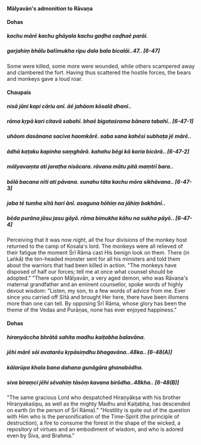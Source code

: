 #### Mālyavān's admonition to Rāvaṇa

#### Dohas

##### kachu mārē kachu ghāyala kachu gaḍha caḍhaē parāi.
##### garjahiṃ bhālu balīmukha ripu dala bala bicalāi..47.. [6-47]

Some were killed, some more were wounded, while others scampered away and clambered the fort. Having thus scattered the hostile forces, the bears and monkeys gave a loud roar.

#### Chaupais

##### nisā jāni kapi cāriu anī. āē jahāom kōsalā dhanī..
##### rāma kṛpā kari citavā sabahī. bhaē bigataśrama bānara tabahī.. [6-47-1]
##### uhāom dasānana saciva haomkārē. saba sana kahēsi subhaṭa jē mārē..
##### ādhā kaṭaku kapinha saṃghārā. kahahu bēgi kā karia bicārā.. [6-47-2]
##### mālyavaṃta ati jaraṭha nisācara. rāvana mātu pitā maṃtrī bara..
##### bōlā bacana nīti ati pāvana. sunahu tāta kachu mōra sikhāvana.. [6-47-3]
##### jaba tē tumha sītā hari ānī. asaguna hōhiṃ na jāhiṃ bakhānī..
##### bēda purāna jāsu jasu gāyō. rāma bimukha kāhu na sukha pāyō.. [6-47-4]

Perceiving that it was now night, all the four divisions of the monkey host returned to the camp of Kosala's lord. The monkeys were all relieved of their fatigue the moment Śrī Rāma cast His benign look on them. There (in Laṅkā) the ten-headed monster sent for all his ministers and told them about the warriors that had been killed in action. "The monkeys have disposed of half our forces; tell me at once what counsel should be adopted." "There upon Mālyavān, a very aged demon, who was Rāvaṇa's maternal grandfather and an eminent counsellor, spoke words of highly devout wisdom: "Listen, my son, to a few words of advice from me. Ever since you carried off Sītā and brought Her here, there have been illomens more than one can tell. By opposing Śrī Rāma, whose glory has been the theme of the Vedas and Purāṇas, none has ever enjoyed happiness."

#### Dohas

##### hiranyāccha bhrātā sahita madhu kaiṭabha balavāna.
##### jēhi mārē sōi avatarēu kṛpāsiṃdhu bhagavāna..48ka.. [6-48(A)]
##### kālarūpa khala bana dahana gunāgāra ghanabōdha.
##### siva biraṃci jēhi sēvahiṃ tāsōṃ kavana birōdha..48kha.. [6-48(B)]

"The same gracious Lord who despatched Hiraṇyākṣa with his brother Hiraṇyakaśipu, as well as the mighty Madhu and Kaiṭabha, has descended on earth (in the person of Śrī Rāma)." "Hostility is quite out of the question with Him who is the personification of the Time-Spirit (the principle of destruction), a fire to consume the forest in the shape of the wicked, a repository of virtues and an embodiment of wisdom, and who is adored even by Śiva, and Brahma."